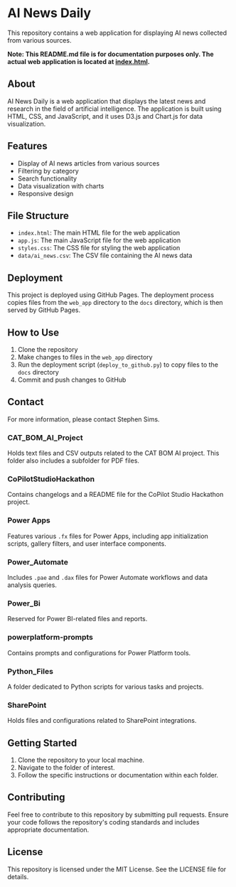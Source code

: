 # AI News Daily

This repository contains a web application for displaying AI news collected from various sources.

**Note: This README.md file is for documentation purposes only. The actual web application is located at [index.html](index.html).**

## About

AI News Daily is a web application that displays the latest news and research in the field of artificial intelligence. The application is built using HTML, CSS, and JavaScript, and it uses D3.js and Chart.js for data visualization.

## Features

- Display of AI news articles from various sources
- Filtering by category
- Search functionality
- Data visualization with charts
- Responsive design

## File Structure

- `index.html`: The main HTML file for the web application
- `app.js`: The main JavaScript file for the web application
- `styles.css`: The CSS file for styling the web application
- `data/ai_news.csv`: The CSV file containing the AI news data

## Deployment

This project is deployed using GitHub Pages. The deployment process copies files from the `web_app` directory to the `docs` directory, which is then served by GitHub Pages.

## How to Use

1. Clone the repository
2. Make changes to files in the `web_app` directory
3. Run the deployment script (`deploy_to_github.py`) to copy files to the `docs` directory
4. Commit and push changes to GitHub

## Contact

For more information, please contact Stephen Sims.

### CAT_BOM_AI_Project
Holds text files and CSV outputs related to the CAT BOM AI project. This folder also includes a subfolder for PDF files.

### CoPilotStudioHackathon
Contains changelogs and a README file for the CoPilot Studio Hackathon project.

### Power Apps
Features various `.fx` files for Power Apps, including app initialization scripts, gallery filters, and user interface components.

### Power_Automate
Includes `.pae` and `.dax` files for Power Automate workflows and data analysis queries.

### Power_Bi
Reserved for Power BI-related files and reports.

### powerplatform-prompts
Contains prompts and configurations for Power Platform tools.

### Python_Files
A folder dedicated to Python scripts for various tasks and projects.

### SharePoint
Holds files and configurations related to SharePoint integrations.

## Getting Started
1. Clone the repository to your local machine.
2. Navigate to the folder of interest.
3. Follow the specific instructions or documentation within each folder.

## Contributing
Feel free to contribute to this repository by submitting pull requests. Ensure your code follows the repository's coding standards and includes appropriate documentation.

## License
This repository is licensed under the MIT License. See the LICENSE file for details.